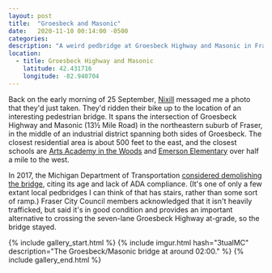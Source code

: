 ```yaml
---
layout: post
title:  "Groesbeck and Masonic"
date:   2020-11-10 00:14:00 -0500
categories: 
description: "A weird pedbridge at Groesbeck Highway and Masonic in Fraser"
location:
  - title: Groesbeck Highway and Masonic
    latitude: 42.431716
    longitude: -82.940704
---
```


Back on the early morning of 25 September, [Nixill] messaged me a photo that they'd 
just taken. They'd ridden their bike up to the location of an interesting pedestrian 
bridge. It spans the intersection of Groesbeck Highway and Masonic (13½ Mile Road) 
in the northeastern suburb of Fraser, in the middle of an industrial district 
spanning both sides of Groesbeck. The closest residential area is about 500 feet 
to the east, and the closest schools are [Arts Academy in the Woods] and 
[Emerson Elementary] over half a mile to the west.

[Nixill]: https://twitter.com/ShadowFoxNixill
[Arts Academy in the Woods]: https://artsacad.net/
[Emerson Elementary]: https://www.fraser.k12.mi.us/Emerson

In 2017, the Michigan Department of Transportation [considered demolishing the bridge], 
citing its age and lack of ADA compliance. (It's one of only a few extant local pedbridges I 
can think of that has stairs, rather than some sort of ramp.) Fraser City Council 
members acknowledged that it isn't heavily trafficked, but said it's in good condition and 
provides an important alternative to crossing the seven-lane Groesbeck Highway at-grade, 
so the bridge stayed.

[considered demolishing the bridge]: https://www.macombdaily.com/news/nation-world-news/pedestrian-bridge-over-groesbeck-in-fraser-to-stay/article_a1ee2577-742e-50d6-8080-4a87fda4c1ec.html

{% include gallery_start.html %}
{% include imgur.html 
  hash="3tualMC" 
  description="The Groesbeck/Masonic bridge at around 02:00." %}
{% include gallery_end.html %}